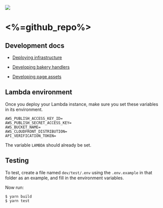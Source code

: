 ![](https://www.politico.com/interactives/cdn/images/badge.svg)

# <%=github_repo%>

## Development docs

- [Deploying infrastructure](docs/deploying-infrastructure.md)

- [Developing bakery handlers](docs/developing-bakery-handlers.md)

- [Developing page assets](docs/developing-page-assets.md)


## Lambda environment

Once you deploy your Lambda instance, make sure you set these variables in its environment.

```
AWS_PUBLISH_ACCESS_KEY_ID=
AWS_PUBLISH_SECRET_ACCESS_KEY=
AWS_BUCKET_NAME=
AWS_CLOUDFRONT_DISTRIBUTION=
API_VERIFICATION_TOKEN=
```

The variable `LAMBDA` should already be set.

## Testing

To test, create a file named `dev/test/.env` using the `.env.example` in that folder as an example, and fill in the environment variables.


Now run:

```
$ yarn build
$ yarn test
```
